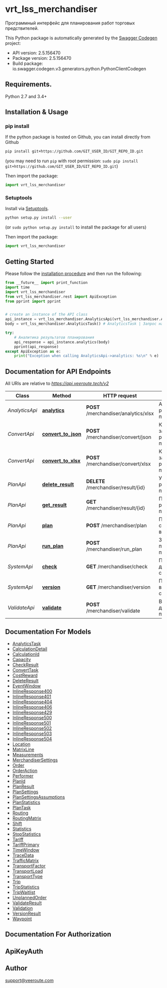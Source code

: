 # vrt_lss_merchandiser
Программный интерфейс для планирования работ торговых предствителей.

This Python package is automatically generated by the [Swagger Codegen](https://github.com/swagger-api/swagger-codegen) project:

- API version: 2.5.156470
- Package version: 2.5.156470
- Build package: io.swagger.codegen.v3.generators.python.PythonClientCodegen

## Requirements.

Python 2.7 and 3.4+

## Installation & Usage
### pip install

If the python package is hosted on Github, you can install directly from Github

```sh
pip install git+https://github.com/GIT_USER_ID/GIT_REPO_ID.git
```
(you may need to run `pip` with root permission: `sudo pip install git+https://github.com/GIT_USER_ID/GIT_REPO_ID.git`)

Then import the package:
```python
import vrt_lss_merchandiser 
```

### Setuptools

Install via [Setuptools](http://pypi.python.org/pypi/setuptools).

```sh
python setup.py install --user
```
(or `sudo python setup.py install` to install the package for all users)

Then import the package:
```python
import vrt_lss_merchandiser
```

## Getting Started

Please follow the [installation procedure](#installation--usage) and then run the following:

```python
from __future__ import print_function
import time
import vrt_lss_merchandiser
from vrt_lss_merchandiser.rest import ApiException
from pprint import pprint


# create an instance of the API class
api_instance = vrt_lss_merchandiser.AnalyticsApi(vrt_lss_merchandiser.ApiClient(configuration))
body = vrt_lss_merchandiser.AnalyticsTask() # AnalyticsTask | Запрос на аналитику

try:
    # Аналитика результатов планирования
    api_response = api_instance.analytics(body)
    pprint(api_response)
except ApiException as e:
    print("Exception when calling AnalyticsApi->analytics: %s\n" % e)
```

## Documentation for API Endpoints

All URIs are relative to *https://api.veeroute.tech/v2*

Class | Method | HTTP request | Description
------------ | ------------- | ------------- | -------------
*AnalyticsApi* | [**analytics**](docs/AnalyticsApi.md#analytics) | **POST** /merchandiser/analytics/xlsx | Аналитика результатов планирования
*ConvertApi* | [**convert_to_json**](docs/ConvertApi.md#convert_to_json) | **POST** /merchandiser/convert/json | Конвертация задачи и результата планирования
*ConvertApi* | [**convert_to_xlsx**](docs/ConvertApi.md#convert_to_xlsx) | **POST** /merchandiser/convert/xlsx | Конвертация задачи и результата планирования
*PlanApi* | [**delete_result**](docs/PlanApi.md#delete_result) | **DELETE** /merchandiser/result/{id} | Удаление результата планирования
*PlanApi* | [**get_result**](docs/PlanApi.md#get_result) | **GET** /merchandiser/result/{id} | Получение результата планирования
*PlanApi* | [**plan**](docs/PlanApi.md#plan) | **POST** /merchandiser/plan | Планирование, синхронный вызов.
*PlanApi* | [**run_plan**](docs/PlanApi.md#run_plan) | **POST** /merchandiser/run_plan | Запуск процесса планирования
*SystemApi* | [**check**](docs/SystemApi.md#check) | **GET** /merchandiser/check | Проверка доступности сервиса
*SystemApi* | [**version**](docs/SystemApi.md#version) | **GET** /merchandiser/version | Получение версии сервиса
*ValidateApi* | [**validate**](docs/ValidateApi.md#validate) | **POST** /merchandiser/validate | Валидация данных для планирования

## Documentation For Models

 - [AnalyticsTask](docs/AnalyticsTask.md)
 - [CalculationDetail](docs/CalculationDetail.md)
 - [CalculationId](docs/CalculationId.md)
 - [Capacity](docs/Capacity.md)
 - [CheckResult](docs/CheckResult.md)
 - [ConvertTask](docs/ConvertTask.md)
 - [CostReward](docs/CostReward.md)
 - [DeleteResult](docs/DeleteResult.md)
 - [EventWindow](docs/EventWindow.md)
 - [InlineResponse400](docs/InlineResponse400.md)
 - [InlineResponse401](docs/InlineResponse401.md)
 - [InlineResponse404](docs/InlineResponse404.md)
 - [InlineResponse406](docs/InlineResponse406.md)
 - [InlineResponse429](docs/InlineResponse429.md)
 - [InlineResponse500](docs/InlineResponse500.md)
 - [InlineResponse501](docs/InlineResponse501.md)
 - [InlineResponse502](docs/InlineResponse502.md)
 - [InlineResponse503](docs/InlineResponse503.md)
 - [InlineResponse504](docs/InlineResponse504.md)
 - [Location](docs/Location.md)
 - [MatrixLine](docs/MatrixLine.md)
 - [Measurements](docs/Measurements.md)
 - [MerchandiserSettings](docs/MerchandiserSettings.md)
 - [Order](docs/Order.md)
 - [OrderAction](docs/OrderAction.md)
 - [Performer](docs/Performer.md)
 - [PlanId](docs/PlanId.md)
 - [PlanResult](docs/PlanResult.md)
 - [PlanSettings](docs/PlanSettings.md)
 - [PlanSettingsAssumptions](docs/PlanSettingsAssumptions.md)
 - [PlanStatistics](docs/PlanStatistics.md)
 - [PlanTask](docs/PlanTask.md)
 - [Routing](docs/Routing.md)
 - [RoutingMatrix](docs/RoutingMatrix.md)
 - [Shift](docs/Shift.md)
 - [Statistics](docs/Statistics.md)
 - [StopStatistics](docs/StopStatistics.md)
 - [Tariff](docs/Tariff.md)
 - [TariffPrimary](docs/TariffPrimary.md)
 - [TimeWindow](docs/TimeWindow.md)
 - [TraceData](docs/TraceData.md)
 - [TrafficMatrix](docs/TrafficMatrix.md)
 - [TransportFactor](docs/TransportFactor.md)
 - [TransportLoad](docs/TransportLoad.md)
 - [TransportType](docs/TransportType.md)
 - [Trip](docs/Trip.md)
 - [TripStatistics](docs/TripStatistics.md)
 - [TripWaitlist](docs/TripWaitlist.md)
 - [UnplannedOrder](docs/UnplannedOrder.md)
 - [ValidateResult](docs/ValidateResult.md)
 - [Validation](docs/Validation.md)
 - [VersionResult](docs/VersionResult.md)
 - [Waypoint](docs/Waypoint.md)

## Documentation For Authorization


## ApiKeyAuth



## Author

support@veeroute.com
